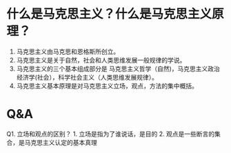 # 什么是马克思主义？什么是马克思主义原理？

1. 马克思主义由马克思和恩格斯所创立。
2. 马克思主义是关于自然，社会和人类思维发展一般规律的学说。
3. 马克思主义的三个基本组成部分是 马克思主义哲学（自然)，马克思主义政治经济学(社会），科学社会主义（人类思维发展规律）。
4. 马克思主义基本原理是对马克思主义立场，观点，方法的集中概括。

# Q&A
Q1. 立场和观点的区别？
	1. 立场是指为了谁说话，是目的
	2. 观点是一些断言的集合，是马克思主义认定的基本真理
